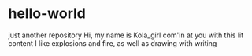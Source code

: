 # hello-world
just another repository
Hi, my name is Kola_girl com'in at you with this lit content
I like explosions and fire, as well as drawing with writing
